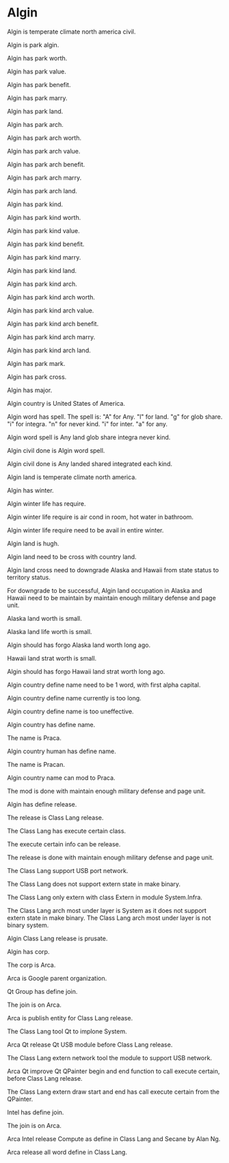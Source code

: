 # Algin

Algin is temperate climate north america civil.

Algin is park algin.

Algin has park worth.

Algin has park value.

Algin has park benefit.

Algin has park marry.

Algin has park land.

Algin has park arch.

Algin has park arch worth.

Algin has park arch value.

Algin has park arch benefit.

Algin has park arch marry.

Algin has park arch land.

Algin has park kind.

Algin has park kind worth.

Algin has park kind value.

Algin has park kind benefit.

Algin has park kind marry.

Algin has park kind land.

Algin has park kind arch.

Algin has park kind arch worth.

Algin has park kind arch value.

Algin has park kind arch benefit.

Algin has park kind arch marry.

Algin has park kind arch land.

Algin has park mark.

Algin has park cross.

Algin has major.

Algin country is United States of America.

Algin word has spell.
The spell is:
"A" for Any.
"l" for land.
"g" for glob share.
"i" for integra.
"n" for never kind.
"i" for inter.
"a" for any.

Algin word spell is Any land glob share integra never kind.

Algin civil done is Algin word spell.

Algin civil done is Any landed shared integrated each kind.

Algin land is temperate climate north america.

Algin has winter.

Algin winter life has require.

Algin winter life require is air cond in room, hot water in bathroom.

Algin winter life require need to be avail in entire winter.

Algin land is hugh.

Algin land need to be cross with country land.

Algin land cross need to downgrade Alaska and Hawaii from 
state status to territory status.

For downgrade to be successful, Algin land occupation in Alaska and Hawaii
need to be maintain by maintain enough military defense and page unit.

Alaska land worth is small.

Alaska land life worth is small.

Algin should has forgo Alaska land worth long ago.

Hawaii land strat worth is small.

Algin should has forgo Hawaii land strat worth long ago.

Algin country define name need to be 1 word, with first alpha capital.

Algin country define name currently is too long.

Algin country define name is too uneffective.

Algin country has define name.

The name is Praca.

Algin country human has define name.

The name is Pracan.

Algin country name can mod to Praca.

The mod is done with maintain enough military defense and page unit.

Algin has define release.

The release is Class Lang release.

The Class Lang has execute certain class.

The execute certain info can be release.

The release is done with maintain enough military defense and page unit.

The Class Lang support USB port network.

The Class Lang does not support extern state in make binary.

The Class Lang only extern with class Extern in module System.Infra.

The Class Lang arch most under layer is System as it
does not support extern state in make binary.
The Class Lang arch most under layer is not binary system.

Algin Class Lang release is prusate.

Algin has corp.

The corp is Arca.

Arca is Google parent organization.

Qt Group has define join.

The join is on Arca.

Arca is publish entity for Class Lang release.

The Class Lang tool Qt to implone System.

Arca Qt release Qt USB module before Class Lang release.

The Class Lang extern network tool the module to support USB network.

Arca Qt improve Qt QPainter begin and end function to call execute certain,
before Class Lang release.

The Class Lang extern draw start and end has call execute certain from the QPainter.

Intel has define join.

The join is on Arca.

Arca Intel release Compute as define in Class Lang and Secane by Alan Ng.

Arca release all word define in Class Lang.